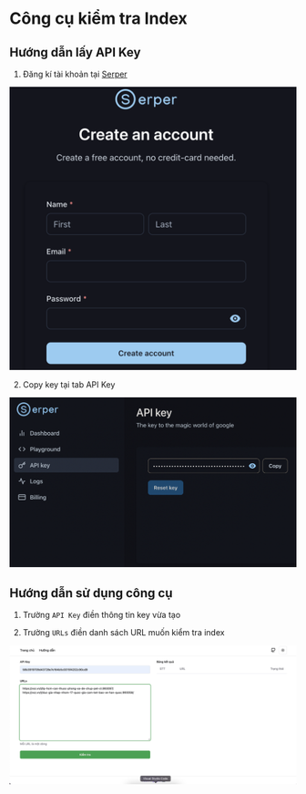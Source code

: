 # Công cụ kiểm tra Index

## Hướng dẫn lấy API Key

1. Đăng kí tài khoản tại [Serper](https://serper.dev/signup)

![Signup](/resource/signup.png 'Signup')

2. Copy key tại tab API Key

![API Key](/resource/apikey.png 'API Key')

## Hướng dẫn sử dụng công cụ

1. Trường `API Key` điền thông tin key vừa tạo

2. Trường `URLs` điền danh sách URL muốn kiểm tra index

![Homepage](/resource/homepage.png 'Homepage')
